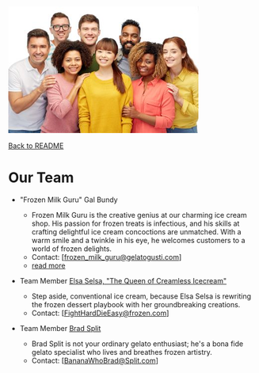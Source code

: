 ![Logo team smiling](./Photos/team_smiling_image.jpg)

[Back to README](README.md)

# Our Team

- "Frozen Milk Guru" Gal Bundy 
    - Frozen Milk Guru is the creative genius at our charming ice cream shop. His passion for frozen treats is infectious, and his skills at crafting delightful ice cream concoctions are unmatched. With a warm smile and a twinkle in his eye, he welcomes customers to a world of frozen delights.
    - Contact: [frozen_milk_guru@gelatogusti.com]
    - [read more](./GelatoMasters/Gal%20Bundy.md)

- Team Member [Elsa Selsa, "The Queen of Creamless Icecream"](./GelatoMasters/Elsa%20Selsa.md)
    - Step aside, conventional ice cream, because Elsa Selsa is rewriting the frozen dessert playbook with her groundbreaking creations.
    - Contact: [FightHardDieEasy@frozen.com]

- Team Member [Brad Split](./GelatoMasters/Brad%20Split.md)
    - Brad Split is not your ordinary gelato enthusiast; he's a bona fide gelato specialist who lives and breathes frozen artistry.
    - Contact: [BananaWhoBrad@Split.com]

